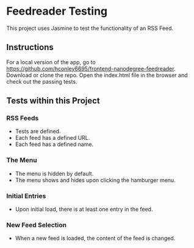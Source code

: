 # Feedreader Testing

This project uses Jasmine to test the functionality of an RSS Feed.

## Instructions

For a local version of the app, go to https://github.com/hconley6695/frontend-nanodegree-feedreader. Download or clone the repo. Open the index.html file in the browser and check out the passing tests.

## Tests within this Project

### RSS Feeds

* Tests are defined.
* Each feed has a defined URL.
* Each feed has a defined name.

### The Menu

* The menu is hidden by default.
* The menu shows and hides upon clicking the hamburger menu.

### Initial Entries

* Upon initial load, there is at least one entry in the feed.

### New Feed Selection

* When a new feed is loaded, the content of the feed is changed.

